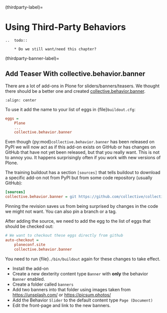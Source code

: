 (thirdparty-label)=

# Using Third-Party Behaviors

```{eval-rst}
..  todo::

    * Do we still want/need this chapter?
```

(thirdparty-banner-label)=

## Add Teaser With collective.behavior.banner

There are a lot of add-ons in Plone for sliders/banners/teasers.
We thought there should be a better one and created [collective.behavior.banner](https://pypi.org/project/collective.behavior.banner/).

```{figure} ../_static/standards.png
:align: center
```

To use it add the name to your list of eggs in {file}`buildout.cfg`:

```cfg
eggs =
    Plone
    ...
    collective.behavior.banner
```

Even though {py:mod}`collective.behavior.banner` has been released on PyPI we will now act as if this add-on exists on GitHub or has changes on GitHub that have not yet been released, but that you really want.
This is not to annoy you.
It happens surprisingly often if you work with new versions of Plone.

The training buildout has a section `[sources]` that tells buildout to download a specific add-on not from PyPI but from some code repository (usually GitHub):

```cfg
[sources]
collective.behavior.banner = git https://github.com/collective/collective.behavior.banner.git pushurl=git@github.com:collective/collective.behavior.banner.git rev=7c13285
```

Pinning the revision saves us from being surprised by changes in the code we might not want.
You can also pin a branch or a tag.

After adding the source, we need to add the egg to the list of eggs that should be checked out:

```cfg
# We want to checkout these eggs directly from github
auto-checkout =
    ploneconf.site
    collective.behavior.banner
```

You need to run {file}`./bin/buildout` again for these changes to take effect.

- Install the add-on
- Create a new dexterity content type `Banner` with **only** the behavior `Banner` enabled.
- Create a folder called `banners`
- Add two banners into that folder using images taken from <https://unsplash.com/> or <https://picsum.photos/>
- Add the Behavior `Slider` to the default content type `Page (Document)`
- Edit the front-page and link to the new banners.
